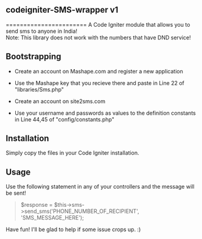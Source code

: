 codeigniter-SMS-wrapper v1
------------------------
=======================
A Code Igniter module that allows you to send sms to anyone in India!  
Note: This library does not work with the numbers that have DND service!

Bootstrapping
-------------
- Create an account on Mashape.com and register a new application
- Use the Mashape key that you recieve there and paste in Line 22 of "libraries/Sms.php"

- Create an account on site2sms.com
- Use your username and passwords as values to the definition constants in Line 44,45 of "config/constants.php" 

Installation
------------
Simply copy the files in your Code Igniter installation.

Usage
-----
Use the following statement in any of your controllers and the message will be sent!
> $response = $this->sms->send_sms('PHONE_NUMBER_OF_RECIPIENT', 'SMS_MESSAGE_HERE');

Have fun! I'll be glad to help if some issue crops up. :)
